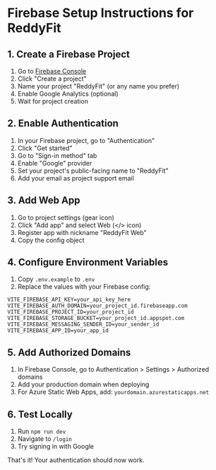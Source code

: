 # Firebase Setup Instructions for ReddyFit

## 1. Create a Firebase Project

1. Go to [Firebase Console](https://console.firebase.google.com/)
2. Click "Create a project"
3. Name your project "ReddyFit" (or any name you prefer)
4. Enable Google Analytics (optional)
5. Wait for project creation

## 2. Enable Authentication

1. In your Firebase project, go to "Authentication"
2. Click "Get started"
3. Go to "Sign-in method" tab
4. Enable "Google" provider
5. Set your project's public-facing name to "ReddyFit"
6. Add your email as project support email

## 3. Add Web App

1. Go to project settings (gear icon)
2. Click "Add app" and select Web (</> icon)
3. Register app with nickname "ReddyFit Web"
4. Copy the config object

## 4. Configure Environment Variables

1. Copy `.env.example` to `.env`
2. Replace the values with your Firebase config:

```env
VITE_FIREBASE_API_KEY=your_api_key_here
VITE_FIREBASE_AUTH_DOMAIN=your_project_id.firebaseapp.com
VITE_FIREBASE_PROJECT_ID=your_project_id
VITE_FIREBASE_STORAGE_BUCKET=your_project_id.appspot.com
VITE_FIREBASE_MESSAGING_SENDER_ID=your_sender_id
VITE_FIREBASE_APP_ID=your_app_id
```

## 5. Add Authorized Domains

1. In Firebase Console, go to Authentication > Settings > Authorized domains
2. Add your production domain when deploying
3. For Azure Static Web Apps, add: `yourdomain.azurestaticapps.net`

## 6. Test Locally

1. Run `npm run dev`
2. Navigate to `/login`
3. Try signing in with Google

That's it! Your authentication should now work.
